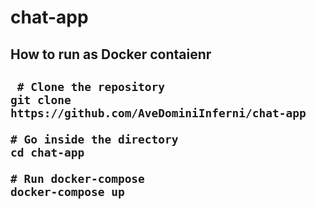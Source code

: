 <h1>chat-app</h1>
<h2>How to run as Docker contaienr<h2>
 
```
 # Clone the repository
git clone https://github.com/AveDominiInferni/chat-app

# Go inside the directory
cd chat-app

# Run docker-compose
docker-compose up
```
